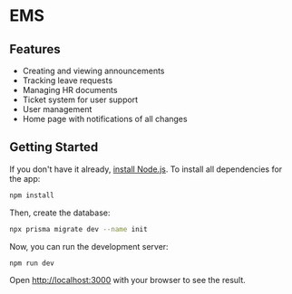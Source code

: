 # EMS

## Features

- Creating and viewing announcements
- Tracking leave requests
- Managing HR documents
- Ticket system for user support
- User management
- Home page with notifications of all changes

## Getting Started

If you don't have it already, [install Node.js](https://nodejs.org/en).
To install all dependencies for the app:

```bash
npm install
```

Then, create the database:

```bash
npx prisma migrate dev --name init
```

Now, you can run the development server:

```bash
npm run dev
```

Open [http://localhost:3000](http://localhost:3000) with your browser to see the result.